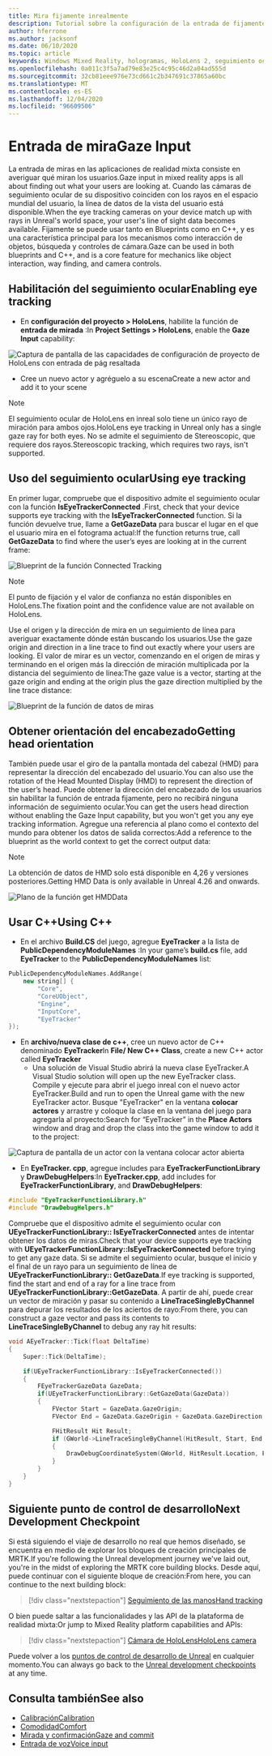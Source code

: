 ```yaml
---
title: Mira fijamente inrealmente
description: Tutorial sobre la configuración de la entrada de fijamente para HoloLens y el motor no real
author: hferrone
ms.author: jacksonf
ms.date: 06/10/2020
ms.topic: article
keywords: Windows Mixed Reality, hologramas, HoloLens 2, seguimiento ocular, entrada de mirada, pantalla montada de cabeza, motor no real, auriculares de realidad mixta, auriculares de la realidad mixta de Windows, auriculares de realidad virtual
ms.openlocfilehash: 0a011c3f5a7ad79e83e25c4c95c46d2a04ad555d
ms.sourcegitcommit: 32cb81eee976e73cd661c2b347691c37865a60bc
ms.translationtype: MT
ms.contentlocale: es-ES
ms.lasthandoff: 12/04/2020
ms.locfileid: "96609506"
---
```

# <a name="gaze-input"></a><span data-ttu-id="7fb47-104">Entrada de mira</span><span class="sxs-lookup"><span data-stu-id="7fb47-104">Gaze Input</span></span>

<span data-ttu-id="7fb47-105">La entrada de miras en las aplicaciones de realidad mixta consiste en averiguar qué miran los usuarios.</span><span class="sxs-lookup"><span data-stu-id="7fb47-105">Gaze input in mixed reality apps is all about finding out what your users are looking at.</span></span> <span data-ttu-id="7fb47-106">Cuando las cámaras de seguimiento ocular de su dispositivo coinciden con los rayos en el espacio mundial del usuario, la línea de datos de la vista del usuario está disponible.</span><span class="sxs-lookup"><span data-stu-id="7fb47-106">When the eye tracking cameras on your device match up with rays in Unreal's world space, your user's line of sight data becomes available.</span></span> <span data-ttu-id="7fb47-107">Fijamente se puede usar tanto en Blueprints como en C++, y es una característica principal para los mecanismos como interacción de objetos, búsqueda y controles de cámara.</span><span class="sxs-lookup"><span data-stu-id="7fb47-107">Gaze can be used in both blueprints and C++, and is a core feature for mechanics like object interaction, way finding, and camera controls.</span></span>

## <a name="enabling-eye-tracking"></a><span data-ttu-id="7fb47-108">Habilitación del seguimiento ocular</span><span class="sxs-lookup"><span data-stu-id="7fb47-108">Enabling eye tracking</span></span>

- <span data-ttu-id="7fb47-109">En **configuración del proyecto > HoloLens**, habilite la función de **entrada de mirada** :</span><span class="sxs-lookup"><span data-stu-id="7fb47-109">In **Project Settings > HoloLens**, enable the **Gaze Input** capability:</span></span>

![Captura de pantalla de las capacidades de configuración de proyecto de HoloLens con entrada de pág resaltada](images/unreal-gaze-img-01.png)

- <span data-ttu-id="7fb47-111">Cree un nuevo actor y agréguelo a su escena</span><span class="sxs-lookup"><span data-stu-id="7fb47-111">Create a new actor and add it to your scene</span></span>

> [!NOTE]
> <span data-ttu-id="7fb47-112">El seguimiento ocular de HoloLens en inreal solo tiene un único rayo de miración para ambos ojos.</span><span class="sxs-lookup"><span data-stu-id="7fb47-112">HoloLens eye tracking in Unreal only has a single gaze ray for both eyes.</span></span> <span data-ttu-id="7fb47-113">No se admite el seguimiento de Stereoscopic, que requiere dos rayos.</span><span class="sxs-lookup"><span data-stu-id="7fb47-113">Stereoscopic tracking, which requires two rays, isn't supported.</span></span>

## <a name="using-eye-tracking"></a><span data-ttu-id="7fb47-114">Uso del seguimiento ocular</span><span class="sxs-lookup"><span data-stu-id="7fb47-114">Using eye tracking</span></span>

<span data-ttu-id="7fb47-115">En primer lugar, compruebe que el dispositivo admite el seguimiento ocular con la función **IsEyeTrackerConnected** .</span><span class="sxs-lookup"><span data-stu-id="7fb47-115">First, check that your device supports eye tracking with the **IsEyeTrackerConnected** function.</span></span>  <span data-ttu-id="7fb47-116">Si la función devuelve true, llame a **GetGazeData** para buscar el lugar en el que el usuario mira en el fotograma actual:</span><span class="sxs-lookup"><span data-stu-id="7fb47-116">If the function returns true, call **GetGazeData** to find where the user’s eyes are looking at in the current frame:</span></span>

![Blueprint de la función Connected Tracking](images/unreal-gaze-img-02.png)

> [!NOTE]
> <span data-ttu-id="7fb47-118">El punto de fijación y el valor de confianza no están disponibles en HoloLens.</span><span class="sxs-lookup"><span data-stu-id="7fb47-118">The fixation point and the confidence value are not available on HoloLens.</span></span>

<span data-ttu-id="7fb47-119">Use el origen y la dirección de mira en un seguimiento de línea para averiguar exactamente dónde están buscando los usuarios.</span><span class="sxs-lookup"><span data-stu-id="7fb47-119">Use the gaze origin and direction in a line trace to find out exactly where your users are looking.</span></span>  <span data-ttu-id="7fb47-120">El valor de mirar es un vector, comenzando en el origen de miras y terminando en el origen más la dirección de miración multiplicada por la distancia del seguimiento de línea:</span><span class="sxs-lookup"><span data-stu-id="7fb47-120">The gaze value is a vector, starting at the gaze origin and ending at the origin plus the gaze direction multiplied by the line trace distance:</span></span>

![Blueprint de la función de datos de miras](images/unreal-gaze-img-03.png)

## <a name="getting-head-orientation"></a><span data-ttu-id="7fb47-122">Obtener orientación del encabezado</span><span class="sxs-lookup"><span data-stu-id="7fb47-122">Getting head orientation</span></span>

<span data-ttu-id="7fb47-123">También puede usar el giro de la pantalla montada del cabezal (HMD) para representar la dirección del encabezado del usuario.</span><span class="sxs-lookup"><span data-stu-id="7fb47-123">You can also use the rotation of the Head Mounted Display (HMD) to represent the direction of the user’s head.</span></span> <span data-ttu-id="7fb47-124">Puede obtener la dirección del encabezado de los usuarios sin habilitar la función de entrada fijamente, pero no recibirá ninguna información de seguimiento ocular.</span><span class="sxs-lookup"><span data-stu-id="7fb47-124">You can get the users head direction without enabling the Gaze Input capability, but you won't get you any eye tracking information.</span></span>  <span data-ttu-id="7fb47-125">Agregue una referencia al plano como el contexto del mundo para obtener los datos de salida correctos:</span><span class="sxs-lookup"><span data-stu-id="7fb47-125">Add a reference to the blueprint as the world context to get the correct output data:</span></span>

> [!NOTE]
> <span data-ttu-id="7fb47-126">La obtención de datos de HMD solo está disponible en 4,26 y versiones posteriores.</span><span class="sxs-lookup"><span data-stu-id="7fb47-126">Getting HMD Data is only available in Unreal 4.26 and onwards.</span></span>

![Plano de la función get HMDData](images/unreal-gaze-img-04.png)

## <a name="using-c"></a><span data-ttu-id="7fb47-128">Usar C++</span><span class="sxs-lookup"><span data-stu-id="7fb47-128">Using C++</span></span>

- <span data-ttu-id="7fb47-129">En el archivo **Build.CS** del juego, agregue **EyeTracker** a la lista de **PublicDependencyModuleNames** :</span><span class="sxs-lookup"><span data-stu-id="7fb47-129">In your game’s **build.cs** file, add **EyeTracker** to the **PublicDependencyModuleNames** list:</span></span>

```cpp
PublicDependencyModuleNames.AddRange(
    new string[] {
        "Core",
        "CoreUObject",
        "Engine",
        "InputCore",
        "EyeTracker"
});
```

- <span data-ttu-id="7fb47-130">En **archivo/nueva clase de c++**, cree un nuevo actor de C++ denominado **EyeTracker**</span><span class="sxs-lookup"><span data-stu-id="7fb47-130">In **File/ New C++ Class**, create a new C++ actor called **EyeTracker**</span></span>
    - <span data-ttu-id="7fb47-131">Una solución de Visual Studio abrirá la nueva clase EyeTracker.</span><span class="sxs-lookup"><span data-stu-id="7fb47-131">A Visual Studio solution will open up the new EyeTracker class.</span></span> <span data-ttu-id="7fb47-132">Compile y ejecute para abrir el juego inreal con el nuevo actor EyeTracker.</span><span class="sxs-lookup"><span data-stu-id="7fb47-132">Build and run to open the Unreal game with the new EyeTracker actor.</span></span>  <span data-ttu-id="7fb47-133">Busque "EyeTracker" en la ventana **colocar actores** y arrastre y coloque la clase en la ventana del juego para agregarla al proyecto:</span><span class="sxs-lookup"><span data-stu-id="7fb47-133">Search for “EyeTracker” in the **Place Actors** window and drag and drop the class into the game window to add it to the project:</span></span>

![Captura de pantalla de un actor con la ventana colocar actor abierta](images/unreal-gaze-img-06.png)

- <span data-ttu-id="7fb47-135">En **EyeTracker. cpp**, agregue includes para **EyeTrackerFunctionLibrary** y **DrawDebugHelpers**:</span><span class="sxs-lookup"><span data-stu-id="7fb47-135">In **EyeTracker.cpp**, add includes for **EyeTrackerFunctionLibrary**, and **DrawDebugHelpers**:</span></span>

```cpp
#include "EyeTrackerFunctionLibrary.h"
#include "DrawDebugHelpers.h"
```

<span data-ttu-id="7fb47-136">Compruebe que el dispositivo admite el seguimiento ocular con **UEyeTrackerFunctionLibrary:: IsEyeTrackerConnected** antes de intentar obtener los datos de miras.</span><span class="sxs-lookup"><span data-stu-id="7fb47-136">Check that your device supports eye tracking with **UEyeTrackerFunctionLibrary::IsEyeTrackerConnected** before trying to get any gaze data.</span></span>  <span data-ttu-id="7fb47-137">Si se admite el seguimiento ocular, busque el inicio y el final de un rayo para un seguimiento de línea de **UEyeTrackerFunctionLibrary:: GetGazeData**.</span><span class="sxs-lookup"><span data-stu-id="7fb47-137">If eye tracking is supported, find the start and end of a ray for a line trace from **UEyeTrackerFunctionLibrary::GetGazeData**.</span></span> <span data-ttu-id="7fb47-138">A partir de ahí, puede crear un vector de miración y pasar su contenido a **LineTraceSingleByChannel** para depurar los resultados de los aciertos de rayo:</span><span class="sxs-lookup"><span data-stu-id="7fb47-138">From there, you can construct a gaze vector and pass its contents to **LineTraceSingleByChannel** to debug any ray hit results:</span></span>

```cpp
void AEyeTracker::Tick(float DeltaTime)
{
    Super::Tick(DeltaTime);

    if(UEyeTrackerFunctionLibrary::IsEyeTrackerConnected())
    {
        FEyeTrackerGazeData GazeData;
        if(UEyeTrackerFunctionLibrary::GetGazeData(GazeData))
        {
            FVector Start = GazeData.GazeOrigin;
            FVector End = GazeData.GazeOrigin + GazeData.GazeDirection * 100;

            FHitResult Hit Result;
            if (GWorld->LineTraceSingleByChannel(HitResult, Start, End, ECollisionChannel::ECC_Visiblity))
            {
                DrawDebugCoordinateSystem(GWorld, HitResult.Location, FQuat::Identity.Rotator(), 10);
            }
        }
    }
}
```

## <a name="next-development-checkpoint"></a><span data-ttu-id="7fb47-139">Siguiente punto de control de desarrollo</span><span class="sxs-lookup"><span data-stu-id="7fb47-139">Next Development Checkpoint</span></span>

<span data-ttu-id="7fb47-140">Si está siguiendo el viaje de desarrollo no real que hemos diseñado, se encuentra en medio de explorar los bloques de creación principales de MRTK.</span><span class="sxs-lookup"><span data-stu-id="7fb47-140">If you're following the Unreal development journey we've laid out, you're in the midst of exploring the MRTK core building blocks.</span></span> <span data-ttu-id="7fb47-141">Desde aquí, puede continuar con el siguiente bloque de creación:</span><span class="sxs-lookup"><span data-stu-id="7fb47-141">From here, you can continue to the next building block:</span></span>

> [!div class="nextstepaction"]
> [<span data-ttu-id="7fb47-142">Seguimiento de las manos</span><span class="sxs-lookup"><span data-stu-id="7fb47-142">Hand tracking</span></span>](unreal-hand-tracking.md)

<span data-ttu-id="7fb47-143">O bien puede saltar a las funcionalidades y las API de la plataforma de realidad mixta:</span><span class="sxs-lookup"><span data-stu-id="7fb47-143">Or jump to Mixed Reality platform capabilities and APIs:</span></span>

> [!div class="nextstepaction"]
> [<span data-ttu-id="7fb47-144">Cámara de HoloLens</span><span class="sxs-lookup"><span data-stu-id="7fb47-144">HoloLens camera</span></span>](unreal-hololens-camera.md)

<span data-ttu-id="7fb47-145">Puede volver a los [puntos de control de desarrollo de Unreal](unreal-development-overview.md#2-core-building-blocks) en cualquier momento.</span><span class="sxs-lookup"><span data-stu-id="7fb47-145">You can always go back to the [Unreal development checkpoints](unreal-development-overview.md#2-core-building-blocks) at any time.</span></span>

## <a name="see-also"></a><span data-ttu-id="7fb47-146">Consulta también</span><span class="sxs-lookup"><span data-stu-id="7fb47-146">See also</span></span>
* [<span data-ttu-id="7fb47-147">Calibración</span><span class="sxs-lookup"><span data-stu-id="7fb47-147">Calibration</span></span>](../../calibration.md)
* [<span data-ttu-id="7fb47-148">Comodidad</span><span class="sxs-lookup"><span data-stu-id="7fb47-148">Comfort</span></span>](../../design/comfort.md)
* [<span data-ttu-id="7fb47-149">Mirada y confirmación</span><span class="sxs-lookup"><span data-stu-id="7fb47-149">Gaze and commit</span></span>](../../design/gaze-and-commit.md)
* [<span data-ttu-id="7fb47-150">Entrada de voz</span><span class="sxs-lookup"><span data-stu-id="7fb47-150">Voice input</span></span>](../../out-of-scope/voice-design.md)
